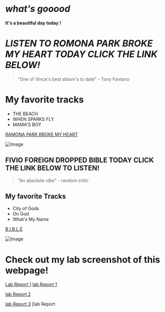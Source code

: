 # *what's gooood*

**It's a beautiful day today !**

# *LISTEN TO ROMONA PARK BROKE MY HEART TODAY CLICK THE LINK BELOW!*

> "One of Vince's best ablum's to date" - Tony Fantano

# My favorite tracks
* THE BEACH
* WHEN SPARKS FLY
* MAMA'S BOY

[RAMONA PARK BROKE MY HEART](https://open.spotify.com/album/2G549zeda2XNICgLmU0pNW?si=ScnODGJySfy4NPpD4QieKg)

![Image](https://images.complex.com/complex/images/c_fill,dpr_auto,f_auto,q_90,w_1400/fl_lossy,pg_1/ckvpko0jfxmddvqcc35x/vince-staples-ramona-park-broke-my-heart-cover)


## FIVIO FOREIGN DROPPED BIBLE TODAY CLICK THE LINK BELOW TO LISTEN!

> "An absolute vibe" - random critic

## My favorite Tracks
* City of Gods
* On God
* What's My Name

[B.I.B.L.E](https://open.spotify.com/album/6np2Ix6RidhSseqw2dZovP?si=RC5ese3xQPOANd7xDPrVFg)

![Image](https://images.genius.com/f52d2713cfe3202211a64949ceb4d928.1000x1000x1.png)


# Check out my lab screenshot of this webpage!

[Lab Report 1](https://pathe-seck.github.io/cse15l-lab-reports/lab-report-1-week-2.html)
[lab Report 1](lab-report-1-week-2.html)

[lab Report 2](https://pathe-seck.github.io/cse15l-lab-reports/Lab-report-2.html)

[lab Report 3](https://pathe-seck.github.io/cse15l-lab-reports/Lab-report-3.html)
[lab Report
